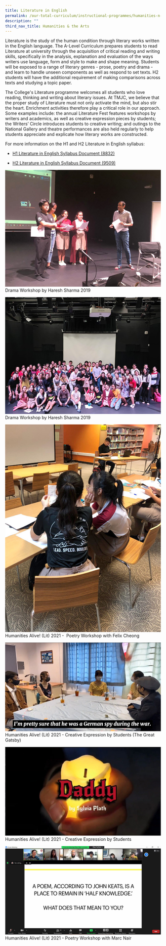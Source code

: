 ```yaml
---
title: Literature in English
permalink: /our-total-curriculum/instructional-programmes/humanities-n-the-arts/literature-in-english
description: ""
third_nav_title: Humanities & the Arts
---
```

Literature is the study of the human condition through literary works written in the English language. The A-Level Curriculum prepares students to read Literature at university through the acquisition of critical reading and writing skills, specifically in the analysis, explanation and evaluation of the ways writers use language, form and style to make and shape meaning. Students will be exposed to a range of literary genres - prose, poetry and drama - and learn to handle unseen components as well as respond to set texts. H2 students will have the additional requirement of making comparisons across texts and studying a topic paper.  
  
The College's Literature programme welcomes all students who love reading, thinking and writing about literary issues. At TMJC, we believe that the proper study of Literature must not only activate the mind, but also stir the heart. Enrichment activities therefore play a critical role in our approach. Some examples include: the annual Literature Fest features workshops by writers and academics, as well as creative expression pieces by students; the Writers’ Circle introduces students to creative writing; and outings to the National Gallery and theatre performances are also held regularly to help students appreciate and explicate how literary works are constructed. 

For more information on the H1 and H2 Literature in English syllabus:  

* [H1 Literature in English Syllabus Document (8832)](https://www.seab.gov.sg/docs/default-source/national-examinations/syllabus/alevel/2022syllabus/8832_y22_sy.pdf)

* [H2 Literature in English Syllabus Document (9509)](https://www.seab.gov.sg/docs/default-source/national-examinations/syllabus/alevel/2022syllabus/9509_y22_sy.pdf)

![](/images/TMJC-OurCurriculum_IP_LitE_01.jpeg)
Drama Workshop by Haresh Sharma 2019

![](/images/TMJC-OurCurriculum_IP_LitE_02.jpeg)
Drama Workshop by Haresh Sharma 2019

![](/images/TMJC-OurCurriculum_IP_LitE_03.jpeg)
Humanities Alive! (Lit) 2021 -  Poetry Workshop with Felix Cheong

![](/images/TMJC-OurCurriculum_IP_LitE_04.jpeg)
Humanities Alive! (Lit) 2021 - Creative Expression by Students (The Great Gatsby)

![](/images/TMJC-OurCurriculum_IP_LitE_05.jpeg)
Humanities Alive! (Lit) 2021 - Creative Expression by Students

![](/images/TMJC-OurCurriculum_IP_LitE_06.jpeg)
Humanities Alive! (Lit) 2021 - Poetry Workshop with Marc Nair
